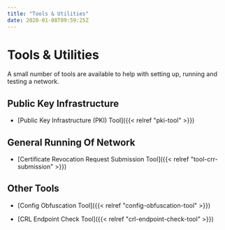 ```yaml
---
title: "Tools & Utilities"
date: 2020-01-08T09:59:25Z
---
```



# Tools & Utilities
A small number of tools are available to help with setting up, running and testing a network.


## Public Key Infrastructure

* [Public Key Infrastructure (PKI) Tool]({{< relref "pki-tool" >}})



## General Running Of Network

* [Certificate Revocation Request Submission Tool]({{< relref "tool-crr-submission" >}})



## Other Tools

* [Config Obfuscation Tool]({{< relref "config-obfuscation-tool" >}})

* [CRL Endpoint Check Tool]({{< relref "crl-endpoint-check-tool" >}})



